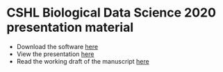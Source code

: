# CSHL Biological Data Science 2020 presentation material
 - Download the software [here](https://github.com/Metaboverse/Metaboverse/releases)
 - View the presentation [here](https://github.com/j-berg/presentations/blob/master/CSHL_BiologicalDataScience_2020/2020-11-06_Metaboverse_CSHL_BiologicalDataScience.pdf)
 - Read the working draft of the manuscript [here](https://www.overleaf.com/read/nyvmfmcxhsdp)
